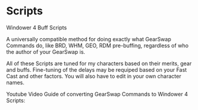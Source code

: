 # Scripts
Windower 4 Buff Scripts

A universally compatible method for doing exactly what GearSwap Commands do, like BRD, WHM, GEO, RDM pre-buffing, regardless of who
the author of your GearSwap is.

All of these Scripts are tuned for my characters based on their merits, gear and buffs. Fine-tuning of the delays may be requiped based on your Fast Cast and other factors. You will also have to edit in your own character names.

Youtube Video Guide of converting GearSwap Commands to Windower 4 Scripts: 

